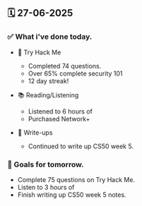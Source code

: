 ## 🗓️ 27-06-2025

### ✅ What i've done today.
- 👾 Try Hack Me
  - Completed 74 questions.
  - Over 65% complete security 101
  - 12 day streak!
 
- 📚 Reading/Listening
  - Listened to 6 hours of
  - Purchased Network+
 
- 📝 Write-ups
  - Continued to write up CS50 week 5.

### 🎯 Goals for tomorrow.
- Complete 75 questions on Try Hack Me.
- Listen to 3 hours of
- Finish writing up CS50 week 5 notes.
